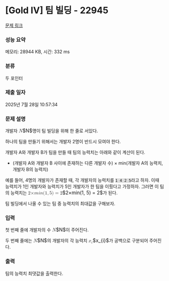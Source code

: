 # [Gold IV] 팀 빌딩 - 22945 

[문제 링크](https://www.acmicpc.net/problem/22945) 

### 성능 요약

메모리: 28944 KB, 시간: 332 ms

### 분류

두 포인터

### 제출 일자

2025년 7월 28일 10:57:34

### 문제 설명

<p>개발자 <mjx-container class="MathJax" jax="CHTML" style="font-size: 109%; position: relative;"><mjx-math class="MJX-TEX" aria-hidden="true"><mjx-mi class="mjx-i"><mjx-c class="mjx-c1D441 TEX-I"></mjx-c></mjx-mi></mjx-math><mjx-assistive-mml unselectable="on" display="inline"><math xmlns="http://www.w3.org/1998/Math/MathML"><mi>N</mi></math></mjx-assistive-mml><span aria-hidden="true" class="no-mathjax mjx-copytext">$N$</span></mjx-container>명이 팀 빌딩을 위해 한 줄로 서있다.</p>

<p>하나의 팀을 만들기 위해서는 개발자 2명이 반드시 모여야 한다.</p>

<p>개발자 A와 개발자 B가 팀을 만들 때 팀의 능력치는 아래와 같이 계산이 된다.</p>

<ul>
	<li>(개발자 A와 개발자 B 사이에 존재하는 다른 개발자 수) × min(개발자 A의 능력치, 개발자 B의 능력치)</li>
</ul>

<p>예를 들어, 4명의 개발자가 존재할 때, 각 개발자의 능력치를 <code><span style="background-color:#dddddd;">1 4 2 5</span></code>라고 하자. 이때 능력치가 1인 개발자와 능력치가 5인 개발자가 한 팀을 이뤘다고 가정하자. 그러면 이 팀의 능력치는 <mjx-container class="MathJax" jax="CHTML" style="font-size: 109%; position: relative;"><mjx-math class="MJX-TEX" aria-hidden="true"><mjx-mn class="mjx-n"><mjx-c class="mjx-c32"></mjx-c></mjx-mn><mjx-mi class="mjx-i"><mjx-c class="mjx-cD7"></mjx-c></mjx-mi><mjx-mi class="mjx-i"><mjx-c class="mjx-c1D45A TEX-I"></mjx-c></mjx-mi><mjx-mi class="mjx-i"><mjx-c class="mjx-c1D456 TEX-I"></mjx-c></mjx-mi><mjx-mi class="mjx-i"><mjx-c class="mjx-c1D45B TEX-I"></mjx-c></mjx-mi><mjx-mo class="mjx-n"><mjx-c class="mjx-c28"></mjx-c></mjx-mo><mjx-mn class="mjx-n"><mjx-c class="mjx-c31"></mjx-c></mjx-mn><mjx-mo class="mjx-n"><mjx-c class="mjx-c2C"></mjx-c></mjx-mo><mjx-mn class="mjx-n" space="2"><mjx-c class="mjx-c35"></mjx-c></mjx-mn><mjx-mo class="mjx-n"><mjx-c class="mjx-c29"></mjx-c></mjx-mo><mjx-mo class="mjx-n" space="4"><mjx-c class="mjx-c3D"></mjx-c></mjx-mo><mjx-mn class="mjx-n" space="4"><mjx-c class="mjx-c32"></mjx-c></mjx-mn></mjx-math><mjx-assistive-mml unselectable="on" display="inline"><math xmlns="http://www.w3.org/1998/Math/MathML"><mn>2</mn><mi>×</mi><mi>m</mi><mi>i</mi><mi>n</mi><mo stretchy="false">(</mo><mn>1</mn><mo>,</mo><mn>5</mn><mo stretchy="false">)</mo><mo>=</mo><mn>2</mn></math></mjx-assistive-mml><span aria-hidden="true" class="no-mathjax mjx-copytext">$2×min(1, 5) = 2$</span></mjx-container>가 된다.</p>

<p>팀 빌딩에서 나올 수 있는 팀 중 능력치의 최대값을 구해보자.</p>

### 입력 

 <p>첫 번째 줄에 개발자의 수 <mjx-container class="MathJax" jax="CHTML" style="font-size: 109%; position: relative;"><mjx-math class="MJX-TEX" aria-hidden="true"><mjx-mi class="mjx-i"><mjx-c class="mjx-c1D441 TEX-I"></mjx-c></mjx-mi></mjx-math><mjx-assistive-mml unselectable="on" display="inline"><math xmlns="http://www.w3.org/1998/Math/MathML"><mi>N</mi></math></mjx-assistive-mml><span aria-hidden="true" class="no-mathjax mjx-copytext">$N$</span></mjx-container>이 주어진다.</p>

<p>두 번째 줄에는 <mjx-container class="MathJax" jax="CHTML" style="font-size: 109%; position: relative;"><mjx-math class="MJX-TEX" aria-hidden="true"><mjx-mi class="mjx-i"><mjx-c class="mjx-c1D441 TEX-I"></mjx-c></mjx-mi></mjx-math><mjx-assistive-mml unselectable="on" display="inline"><math xmlns="http://www.w3.org/1998/Math/MathML"><mi>N</mi></math></mjx-assistive-mml><span aria-hidden="true" class="no-mathjax mjx-copytext">$N$</span></mjx-container>의 개발자의 각 능력치 <mjx-container class="MathJax" jax="CHTML" style="font-size: 109%; position: relative;"><mjx-math class="MJX-TEX" aria-hidden="true"><mjx-msub><mjx-mi class="mjx-i"><mjx-c class="mjx-c1D465 TEX-I"></mjx-c></mjx-mi><mjx-script style="vertical-align: -0.15em;"><mjx-texatom size="s" texclass="ORD"><mjx-mi class="mjx-i"><mjx-c class="mjx-c1D456 TEX-I"></mjx-c></mjx-mi></mjx-texatom></mjx-script></mjx-msub></mjx-math><mjx-assistive-mml unselectable="on" display="inline"><math xmlns="http://www.w3.org/1998/Math/MathML"><msub><mi>x</mi><mrow data-mjx-texclass="ORD"><mi>i</mi></mrow></msub></math></mjx-assistive-mml><span aria-hidden="true" class="no-mathjax mjx-copytext">$x_{i}$</span></mjx-container>가 공백으로 구분되어 주어진다.</p>

### 출력 

 <p>팀의 능력치 최댓값을 출력한다.</p>

